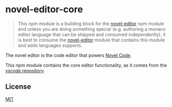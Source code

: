 # novel-editor-core

> This npm module is a building block for the [novel-editor](https://www.npmjs.com/package/novel-editor)
> npm module and unless you are doing something special (e.g. authoring a monaco editor language that can be shipped
> and consumed independently), it is best to consume the [novel-editor](https://www.npmjs.com/package/novel-editor) module
> that contains this module and adds languages supports.

The novel editor is the code editor that powers [Novel Code](https://github.com/requirestudio/vscode).

This npm module contains the core editor functionality, as it comes from the [vscode repository](https://github.com/requirestudio/vscode).

## License

[MIT](https://github.com/requirestudio/vscode/blob/main/LICENSE.txt)
